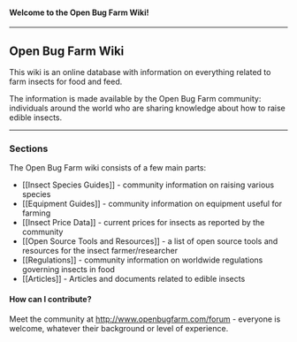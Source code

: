 #### Welcome to the Open Bug Farm Wiki!





***


## Open Bug Farm Wiki

This wiki is an online database with information on everything related to farm insects for food and feed. 

The information is made available by the Open Bug Farm community: individuals around the world who are sharing knowledge about how to raise edible insects.


***


### Sections
The Open Bug Farm wiki consists of a few main parts:

* [[Insect Species Guides]] - community information on raising various species
* [[Equipment Guides]] - community information on equipment useful for farming
* [[Insect Price Data]] - current prices for insects as reported by the community
* [[Open Source Tools and Resources]] - a list of open source tools and resources for the insect farmer/researcher
* [[Regulations]] - community information on worldwide regulations governing insects in food
* [[Articles]] - Articles and documents related to edible insects


#### How can I contribute?
Meet the community at http://www.openbugfarm.com/forum - everyone is welcome, whatever their background or level of experience.

